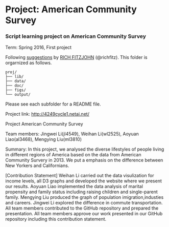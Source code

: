 # Project: American Community Survey
### Script learning project on American Community Survey

Term: Spring 2016, First project

Following [suggestions](http://nicercode.github.io/blog/2013-04-05-projects/) by [RICH FITZJOHN](http://nicercode.github.io/about/#Team) (@richfitz). This folder is orgarnized as follows.

```
proj/
├── lib/
├── data/
├── doc/
├── figs/
└── output/
```

Please see each subfolder for a README file.

Project link: <a href="http://4249cycle1.netai.net/">http://4249cycle1.netai.net/<a>

Project American Community Survey

Team members:  Jingwei Li(jl4549), Weihan Li(wl2525), Aoyuan Liao(al3468), Mengying Liu(ml3810)

Summary: In this project, we analysed the diverse lifestyles of people living in different regions of America based on the data from American Community Survery in 2013. We put a emphasis on the difference between New Yorkers and Californians.

[Contribution Statement]  Weihan Li carried out the data visulization for income levels, all D3 graphs and developed the website where we present our results. Aoyuan Liao implemented the data analysis of marital propensity and family status including raising children and single-parent family. Mengying Liu produced the graph of population imigration,industies and careers. Jingwei Li explored the difference in commute transportation. All team members contributed to the GitHub repository and prepared the presentation. All team members approve our work presented in our GitHub repository including this contribution statement.
